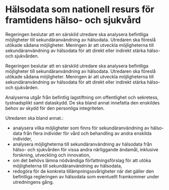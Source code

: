 # Hälsodata som nationell resurs för framtidens hälso- och sjukvård

Regeringen beslutar att en särskild utredare ska analysera befintliga möjligheter till sekundäranvändning av hälsodata. Utredaren ska föreslå utökade sådana möjligheter. Meningen är att utveckla möjligheterna till sekundäranvändning av hälsodata för att direkt eller indirekt stärka hälso- och sjukvården.

Regeringen beslutar att en särskild utredare ska analysera befintliga möjligheter till sekundäranvändning av hälsodata. Utredaren ska föreslå utökade sådana möjligheter. Meningen är att utveckla möjligheterna till sekundäranvändning av hälsodata för att direkt eller indirekt stärka hälso- och sjukvården.

Analyserna utgår från befintlig lagstiftning om offentlighet och sekretess, tystnadsplikt samt dataskydd. De ska bland annat innefatta den enskildes behov av skydd för den personliga integriteten.

Utredaren ska bland annat.:

* analysera vilka möjligheter som finns för sekundäranvändning av hälso-data från flera individer för vård och behandling av andra enskilda individer,
* analysera möjligheterna till sekundäranvändning av hälsodata från hälso- och sjukvården för vissa andra närliggande ändamål, inklusive forskning, utveckling och innovation,
* om det behövs lämna nödvändiga författningsförslag för att utöka möjligheterna till sekundäranvändning av hälsodata,
* redogöra för de konkreta tillämpningssvårigheter när det gäller den befintliga regleringen av hälsodata som eventuellt framkommer under utredningens gång.
